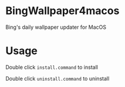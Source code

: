# BingWallpaper4macos
Bing's daily wallpaper updater for MacOS

# Usage
Double click `install.command` to install

Double click `uninstall.command` to uninstall
